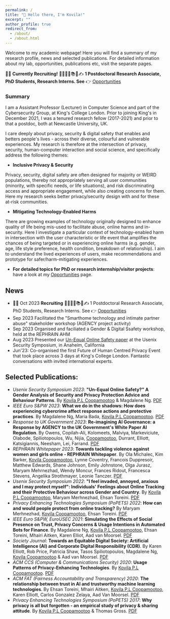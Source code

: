 ```yaml
---
permalink: /
title: "👋 Hello there, I'm Kovila!"
excerpt: ""
author_profile: true
redirect_from: 
  - /about/
  - /about.html
---
```


Welcome to my academic webpage! Here you will find a summary of my research profile, news and selected publications. For detailed information about my lab, opportunities, publications etc, visit the separate pages.

📢🔔 **Currently Recruiting!** 👩‍🎓🧑‍🎓📚💼✍️ **1 Postdoctoral Research Associate, PhD Students, Research Interns. See** 👉 [Opportunities](https://kovilacoops.github.io/opportunities/)


### Summary 
I am a Assistant Professor (Lecturer) in Computer Science and part of the Cybersecurity Group, at King's College London. Prior to joining King's in December 2021, I was a tenured research fellow (2017-2021) and prior to that a postdoc, both at Newcastle University, UK.

I care deeply about privacy, security & digital safety that enables and betters people's lives - across their diverse, colourful and vulnerable experiences. My research is therefore at the intersection of privacy, security, human-computer interaction and social science, and specifically address the following themes: 

* **Inclusive Privacy & Security**

Privacy, security, digital safety are often designed for majority or WEIRD populations, thereby not appropriately serving all user communities (minority, with specific needs, or life situations), and risk discriminating access and appropriate engagement, while also creating concerns for them. Here my research seeks better privacy/security design with and for these at-risk communities.

* **Mitigating Technology-Enabled Harms**

There are growing examples of technology originally designed to enhance quality of life being mis-used to facilitate abuse, online harms and in-security. Here I investigate a particular context of technology-enabled harm in intersection with the user characteristic or life event that amplifies the chances of being targeted or in experiencing online harms (e.g. gender, age, life style preference, health condition, breakdown of relationship). I aim to understand the lived experiences of users, make recommendations and prototype for safer/harm-mitigating experiences.

* **For detailed topics for PhD or research internship/visitor projects**: have a look at my [Opportunities](https://kovilacoops.github.io/opportunities/) page.

News
---
* 📢🔔 Oct 2023 **Recruiting** 👩‍🎓🧑‍🎓📚💼✍️ 1 Postdoctoral Research Associate, PhD Students, Research Interns. See 👉 [Opportunities](https://kovilacoops.github.io/opportunities/)
* Sep 2023 Facilitated the "Smarthome technology and intimate partner abuse" stakeholder workshop (AGENCY project activity)
* Sep 2023 Organised and faciliated a Gender & Digital Ssafety workshop, held at the REPHRAIN AHM
* Aug 2023 Presented our [Un-Equal Online Safety paper](https://www.usenix.org/system/files/usenixsecurity23-coopamootoo.pdf) at the Usenix Security Symposium, in Anaheim, California
* Jun'23: Co-organised the first Future of Human Centred Privacy Event that took place across 3 days at King's College London. Fantastic conversations with invited international experts.

Selected Publications: 
---
* *Usenix Security Symposium 2023*: **"Un-Equal Online Safety?" A Gender Analysis of Security and Privacy Protection Advice and Behaviour Patterns**. By <ins>Kovila P.L Coopamootoo</ins> & Magdalene Ng. [PDF](https://www.usenix.org/system/files/usenixsecurity23-coopamootoo.pdf)
* *IEEE Euro S&PW 2023*: **What we do in the shadows: How does experiencing cybercrime affect response actions and protective practices**. By Magdalene Ng, Maria Bada, <ins>Kovila P.L Coopamootoo</ins>. [PDF](https://www.computer.org/csdl/proceedings-article/eurospw/2023/272000a659/1OFtg2LeCI0)
* *Response to UK Government 2023*: **Re-imagining AI Governance: a Response by AGENCY to the UK Government's White Paper AI Regulation**. By Owens, Copilah-Ali, Kolomeets, Malviya, Markeviciute, Olabode, Spiliotopoulos, Wu, Nijia, <ins>Coopamootoo</ins>, Durrant, Elliott, Katsigiannis, Neesham, Lei, Farrand. [PDF](https://ssrn.com/abstract=4551757)
* *REPHRAIN Whitepaper 2023*: **Towards tackling violence against women and girls online - REPHRAIN Whitepaper**. By Ola Michalec, Kim Barker, <ins>Kovila Coopamootoo</ins>, Lynne Coventry, Francois Duppresoir, Matthew Edwards, Shane Johnson, Emily Johnstone, Olga Jurasz, Maryam Mehrnezhad, Wendy Moncur, Frances Ridout, Francesca Stevens, Angelika Strothmayer, Leonie Tanczer. [PDF](https://oro.open.ac.uk/92708/1/REPHRAIN%20%282023%29%20Research-Agenda-Report-Towards-a-research-agenda-tackling-violence-against-women-and-girls-online.pdf)
*  *Usenix Security Symposium 2022*: **"I feel invaded, annoyed, anxious and I may protect myself": Individuals' Feelings about Online Tracking and their Protective Behaviour across Gender and Country**. By <ins>Kovila P.L Coopamootoo</ins>, Maryam Merhnezhad, Ehsan Toreini. [PDF](https://www.usenix.org/system/files/sec22-coopamootoo.pdf)  
* *Privacy Enhancing Technologies Symposium (PoPETS) 2022*: **How can and would people protect from online tracking?** By Maryam Merhnezhad, <ins>Kovila Coopamootoo</ins>, Ehsan Toreini. [PDF](https://sciendo.com/pdf/10.2478/popets-2022-0006)
* *IEEE Euro S&PW, EuroUSEC 2021*: **Simulating the Effects of Social Presence on Trust, Privacy Concerns & Usage Intentions in Automated Bots for Finance**. By Magdalene Ng, <ins>Kovila P.L Coopamootoo</ins>, Ehsan Toreini, Mhairi Aitken, Karen Elliot, Aad van Moorsel. [PDF](https://ieeexplore.ieee.org/abstract/document/9229876)
* *Society Journal*: **Towards an Equitable Digital Society: Artificial Intelligence (AI) and Corporate Digital Responsibility (CDR)**. By Karen Elliott, Rob Price, Patricia Shaw, Tasos Spiliotopoulos, Magdalene Ng, <ins>Kovila Coopamootoo</ins> & Aad van Moorsel. [PDF](https://link.springer.com/article/10.1007/s12115-021-00594-8)
* *ACM CCS (Computer & Communications Security) 2020*: **Usage Patterns of Privacy-Enhancing Technologies**. By <ins>Kovila P.L Coopamootoo</ins>. [PDF](https://dl.acm.org/doi/abs/10.1145/3372297.3423347)
* *ACM FAT (Fairness Accountability and Transparency) 2020*: **The relationship between trust in AI and trustworthy machine learning technologies**. By Ehsan Toreini, Mhairi Aitken, <ins>Kovila P.L Coopamootoo</ins>, Karen Elliott, Carlos Gonzalez Zelaya, Aad Van Moorsel. [PDF](https://dl.acm.org/doi/abs/10.1145/3351095.3372834)
* *Privacy Enhancing Technologies Symposium (PoPETS) 2017*: **Why privacy is all but forgotten - an empirical study of privacy & sharing attitude**. By <ins>Kovila P.L Coopamootoo</ins> & Thomas Gross. [PDF](https://petsymposium.org/popets/2017/popets-2017-0040.pdf)








